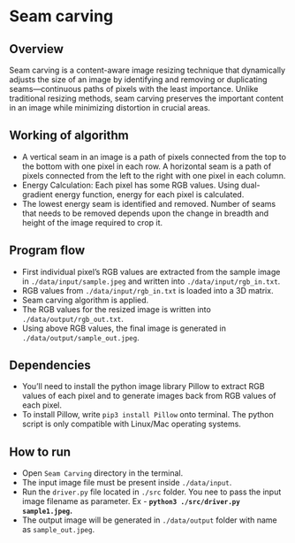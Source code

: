 # Seam carving

## Overview

Seam carving is a content-aware image resizing technique that dynamically adjusts the size of an image by identifying and removing or duplicating seams—continuous paths of pixels with the least importance. Unlike traditional resizing methods, seam carving preserves the important content in an image while minimizing distortion in crucial areas.

## Working of algorithm

- A vertical seam in an image is a path of pixels connected from the top to the bottom with one pixel in each row. A horizontal seam is a path of pixels connected from the left to the right with one pixel in each column.
- Energy Calculation: Each pixel has some RGB values. Using dual-gradient energy function, energy for each pixel is calculated.
- The lowest energy seam is identified and removed. Number of seams that needs to be removed depends upon the change in breadth and height of the image required to crop it.

## Program flow

- First  individual pixel’s RGB values are extracted from the sample image in `./data/input/sample.jpeg` and written into `./data/input/rgb_in.txt`.
- RGB values from `./data/input/rgb_in.txt` is loaded into a 3D matrix.
- Seam carving algorithm is applied.
- The RGB values for the resized image is written into `./data/output/rgb_out.txt`.
- Using above RGB values, the final image is generated in `./data/output/sample_out.jpeg`.

## Dependencies

- You’ll need to install the python image library Pillow to extract RGB values of each pixel and to generate images back from RGB values of each pixel.
- To install Pillow, write `pip3 install Pillow` onto terminal. The python script is only compatible with Linux/Mac operating systems.

## How to run

- Open `Seam Carving` directory in the terminal.
- The input image file must be present inside `./data/input`.
- Run the `driver.py` file located in `./src` folder. You nee to pass the input image filename as parameter. Ex - **`python3 ./src/driver.py sample1.jpeg`.**
- The output image will be generated in `./data/output` folder with name as `sample_out.jpeg`.